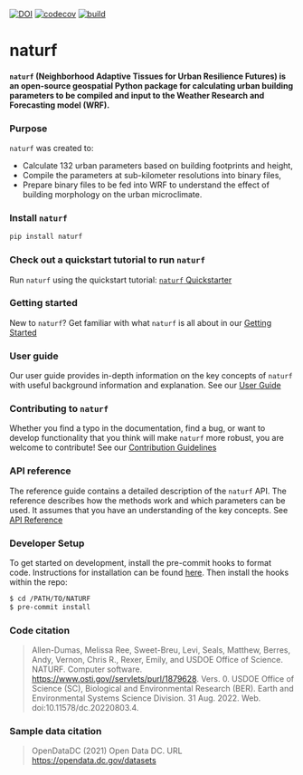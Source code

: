 [![DOI](https://zenodo.org/badge/487911703.svg)](https://zenodo.org/badge/latestdoi/487911703)
[![codecov](https://codecov.io/gh/IMMM-SFA/naturf/graph/badge.svg?token=SoIfjdS6BL)](https://codecov.io/gh/IMMM-SFA/naturf)
[![build](https://github.com/IMMM-SFA/naturf/actions/workflows/build.yml/badge.svg)](https://github.com/IMMM-SFA/naturf/actions/workflows/build.yml)

# naturf

#### `naturf` (Neighborhood Adaptive Tissues for Urban Resilience Futures) is an open-source geospatial Python package for calculating urban building parameters to be compiled and input to the Weather Research and Forecasting model (WRF).

### Purpose
`naturf` was created to:

  - Calculate 132 urban parameters based on building footprints and height,
  - Compile the parameters at sub-kilometer resolutions into binary files,
  - Prepare binary files to be fed into WRF to understand the effect of building morphology on the urban microclimate.

### Install `naturf`

```bash
pip install naturf
```
### Check out a quickstart tutorial to run `naturf`

Run `naturf` using the quickstart tutorial: [`naturf` Quickstarter](https://immm-sfa.github.io/naturf/quickstarter.html)

### Getting started

New to `naturf`? Get familiar with what `naturf` is all about in our [Getting Started](https://immm-sfa.github.io/naturf/getting_started.html)

### User guide

Our user guide provides in-depth information on the key concepts of `naturf` with useful background information and explanation. See our [User Guide](https://immm-sfa.github.io/naturf/user_guide.html)

### Contributing to `naturf`

Whether you find a typo in the documentation, find a bug, or want to develop functionality that you think will make `naturf` more robust, you are welcome to contribute! See our [Contribution Guidelines](https://immm-sfa.github.io/naturf/contributing.html)

### API reference

The reference guide contains a detailed description of the `naturf` API. The reference describes how the methods work and which parameters can be used. It assumes that you have an understanding of the key concepts. See [API Reference](https://immm-sfa.github.io/naturf/modules.html)

### Developer Setup

To get started on development, install the pre-commit hooks to format code. Instructions for installation can be found [here](https://pre-commit.com/). Then install the hooks within the repo:

```bash
$ cd /PATH/TO/NATURF
$ pre-commit install
```

### Code citation

> Allen-Dumas, Melissa Ree, Sweet-Breu, Levi, Seals, Matthew, Berres, Andy, Vernon, Chris R., Rexer, Emily, and USDOE Office of Science. NATURF. Computer software. https://www.osti.gov//servlets/purl/1879628. Vers. 0. USDOE Office of Science (SC), Biological and Environmental Research (BER). Earth and Environmental Systems Science Division. 31 Aug. 2022. Web. doi:10.11578/dc.20220803.4.

### Sample data citation

> OpenDataDC (2021) Open Data DC. URL https://opendata.dc.gov/datasets
